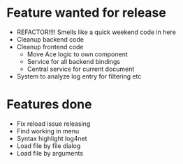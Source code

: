 # Feature wanted for release

- REFACTOR!!!! Smells like a quick weekend code in here
- Cleanup backend code
- Cleanup frontend code
  - Move Ace logic to own component
  - Service for all backend bindings
  - Central service for current document
- System to analyze log entry for filtering etc

# Features done

- Fix reload issue releasing
- Find working in menu
- Syntax highlight log4net
- Load file by file dialog
- Load file by arguments
